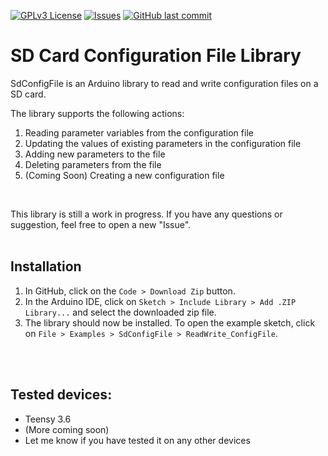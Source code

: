 [![GPLv3 License](https://img.shields.io/badge/License-MIT-yellow.svg)](https://opensource.org/licenses/)
[![Issues](https://img.shields.io/github/issues-raw/chillibasket/SdConfigFile.svg?maxAge=25000)](https://github.com/chillibasket/SdConfigFile/issues)
[![GitHub last commit](https://img.shields.io/github/last-commit/chillibasket/SdConfigFile.svg?style=flat)](https://github.com/chillibasket/SdConfigFile/commits/master)

# SD Card Configuration File Library
SdConfigFile is an Arduino library to read and write configuration files on a SD card.
<br />

The library supports the following actions:
1. Reading parameter variables from the configuration file
2. Updating the values of existing parameters in the configuration file
3. Adding new parameters to the file
4. Deleting parameters from the file
5. (Coming Soon) Creating a new configuration file
<br />

This library is still a work in progress. If you have any questions or suggestion, feel free to open a new "Issue".
<br />
<br />


## Installation
1. In GitHub, click on the `Code > Download Zip` button.
2. In the Arduino IDE, click on `Sketch > Include Library > Add .ZIP Library...` and select the downloaded zip file.
3. The library should now be installed. To open the example sketch, click on `File > Examples > SdConfigFile > ReadWrite_ConfigFile`.
<br />
<br />


## Tested devices:
* Teensy 3.6
* (More coming soon)
* Let me know if you have tested it on any other devices